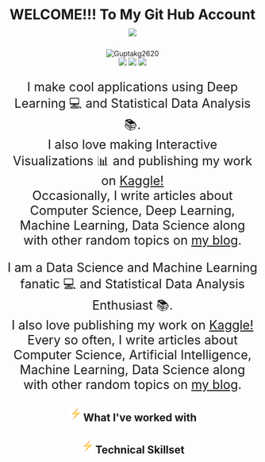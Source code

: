 <h1 align="center">WELCOME!!! To My Git Hub Account<img src="wave.gif" width="40px"></h1>
<p align="center">
<img src="https://komarev.com/ghpvc/?username=iamkrati" alt="Guptakg2620" />
<br/>
<a href="https://www.linkedin.com/in/gupta-kushagra2620/"><img src="https://img.shields.io/badge/-Kushgara Gupta-blue?style=curved-square&logo=Linkedin&logoColor=white&link=https://www.linkedin.com/in/gupta-kushagra2620/"></a>
<a href="mailto:guptakushagra202@gmail.com"><img src="https://img.shields.io/badge/-guptakushagra202@gmail.com-c14438?style=curved-square&logo=Gmail&logoColor=white&link=mailto:guptakushagra202@gmail.com"></a>
<a href="https://twitter.com/gupta_kush26"><img src="https://img.shields.io/twitter/url/https/twitter.com/cloudposse.svg?style=social&label=%20%40%20gupta_kush26"></a>
</p>

<p align="center" style="font-size:25px">I make cool applications using Deep Learning 💻 and Statistical Data Analysis 📚.<br/>I also love making Interactive Visualizations 📊 and publishing my work on <a href="https://www.kaggle.com/guptakushagra/">Kaggle!</a><br/>Occasionally, I write articles about Computer Science, Deep Learning, Machine Learning, Data Science along with other random topics on <a href="https://guptakushagra202.wixsite.com/26102002/blog">my blog</a>.</p>
<p align="center" style="font-size:25px">I am a Data Science and Machine Learning fanatic 💻 and Statistical Data Analysis Enthusiast 📚.<br/>I also love publishing my work on <a href="https://www.kaggle.com/guptakushagra/">Kaggle!</a><br/>Every so often, I write articles about Computer Science, Artificial Intelligence, Machine Learning, Data Science along with other random topics on <a href="https://guptakushagra202.wixsite.com/26102002/blog">my blog</a>.</p>
<!-- <hr> -->

<h2 align="center"><img src="bolt.gif" width="30px">What I've worked with</h2>
<h2 align="center"><img src="bolt.gif" width="30px">Technical Skillset</h2>